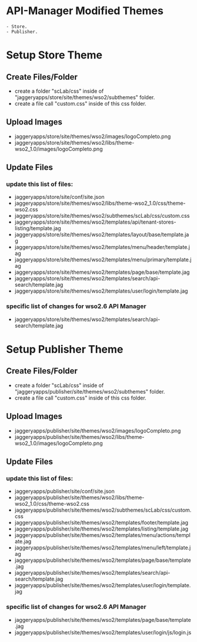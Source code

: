 # API-Manager Modified Themes
	- Store. 
	- Publisher.

# Setup Store Theme

## Create Files/Folder
- create a folder "scLab/css" inside of "jaggeryapps/store/site/themes/wso2/subthemes" folder.
- create a file call "custom.css" inside of this css folder.

## Upload Images
- jaggeryapps/store/site/themes/wso2/images/logoCompleto.png
- jaggeryapps/store/site/themes/wso2/libs/theme-wso2_1.0/images/logoCompleto.png

## Update Files
### update this list of files:
- jaggeryapps/store/site/conf/site.json
- jaggeryapps/store/site/themes/wso2/libs/theme-wso2_1.0/css/theme-wso2.css
- jaggeryapps/store/site/themes/wso2/subthemes/scLab/css/custom.css
- jaggeryapps/store/site/themes/wso2/templates/api/tenant-stores-listing/template.jag
- jaggeryapps/store/site/themes/wso2/templates/layout/base/template.jag
- jaggeryapps/store/site/themes/wso2/templates/menu/header/template.jag
- jaggeryapps/store/site/themes/wso2/templates/menu/primary/template.jag
- jaggeryapps/store/site/themes/wso2/templates/page/base/template.jag
- jaggeryapps/store/site/themes/wso2/templates/search/api-search/template.jag
- jaggeryapps/store/site/themes/wso2/templates/user/login/template.jag
### specific list of changes for wso2.6 API Manager
- jaggeryapps/store/site/themes/wso2/templates/search/api-search/template.jag


# Setup Publisher Theme

## Create Files/Folder
- create a folder "scLab/css" inside of "jaggeryapps/publisher/site/themes/wso2/subthemes" folder.
- create a file call "custom.css" inside of this css folder.

## Upload Images
- jaggeryapps/publisher/site/themes/wso2/images/logoCompleto.png
- jaggeryapps/publisher/site/themes/wso2/libs/theme-wso2_1.0/images/logoCompleto.png

## Update Files
### update this list of files:
- jaggeryapps/publisher/site/conf/site.json
- jaggeryapps/publisher/site/themes/wso2/libs/theme-wso2_1.0/css/theme-wso2.css
- jaggeryapps/publisher/site/themes/wso2/subthemes/scLab/css/custom.css
- jaggeryapps/publisher/site/themes/wso2/templates/footer/template.jag
- jaggeryapps/publisher/site/themes/wso2/templates/listing/template.jag
- jaggeryapps/publisher/site/themes/wso2/templates/menu/actions/template.jag
- jaggeryapps/publisher/site/themes/wso2/templates/menu/left/template.jag
- jaggeryapps/publisher/site/themes/wso2/templates/page/base/template.jag
- jaggeryapps/publisher/site/themes/wso2/templates/search/api-search/template.jag
- jaggeryapps/publisher/site/themes/wso2/templates/user/login/template.jag
### specific list of changes for wso2.6 API Manager
- jaggeryapps/publisher/site/themes/wso2/templates/page/base/template.jag
- jaggeryapps/publisher/site/themes/wso2/templates/user/login/js/login.js
